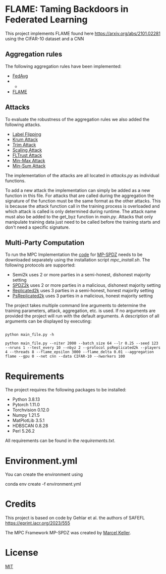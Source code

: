 # FLAME: Taming Backdoors in Federated Learning
This project implements FLAME found here https://arxiv.org/abs/2101.02281 using the CIFAR-10 dataset and a CNN

## Aggregation rules
The following aggregation rules have been implemented:

- [FedAvg](https://arxiv.org/abs/1602.05629)
- - 
- [FLAME](https://arxiv.org/abs/2101.02281)



## Attacks
To evaluate the robustness of the aggregation rules we also added the following attacks.

- [Label Flipping](https://proceedings.mlr.press/v20/biggio11.html)
- [Krum Attack](https://arxiv.org/abs/1911.11815)
- [Trim Attack](https://arxiv.org/abs/1911.11815)
- [Scaling Attack](https://arxiv.org/abs/2012.13995)
- [FLTrust Attack](https://arxiv.org/abs/2012.13995)
- [Min-Max Attack](https://par.nsf.gov/servlets/purl/10286354)
- [Min-Sum Attack](https://par.nsf.gov/servlets/purl/10286354)

The implementation of the attacks are all located in _attacks.py_ as individual functions.

To add a new attack the implementation can simply be added as a new function in this file. For attacks that are called during the aggregation the signature of the function 
must be the same format as the other attacks. This is because the attack function call in the training process is overloaded 
and which attack is called is only determined during runtime. 
The attack name must also be added to the get_byz function in _main.py_.
Attacks that only manipulate training data just need to be called before the training starts and don't need a specific signature.


## Multi-Party Computation
To run the MPC Implementation the [code](https://github.com/data61/MP-SPDZ) for [MP-SPDZ](https://eprint.iacr.org/2020/521) needs to be downloaded separately using the installation script _mpc_install.sh_.
The following protocols are supported:
- Semi2k uses 2 or more parties in a semi-honest, dishonest majority setting
- [SPDZ2k](https://eprint.iacr.org/2018/482) uses 2 or more parties in a malicious, dishonest majority setting
- [Replicated2k](https://eprint.iacr.org/2016/768.pdf) uses 3 parties in a semi-honest, honest majority setting
- [PsReplicated2k](https://eprint.iacr.org/2019/164.pdf) uses 3 parties in a malicious, honest majority setting


The project takes multiple command line arguments to determine the training parameters, attack, aggregation, etc. is used.
If no arguments are provided the project will run with the default arguments.
A description of all arguments can be displayed by executing:

```shell

python main_file.py -h

python main_file.py --niter 2000 --batch_size 64 --lr 0.25 --seed 123 --nruns 1 --test_every 10 --nbyz 2 --protocol psReplicated2k --players 4 --threads 8 --flame_epsilon 3000 --flame_delta 0.01 --aggregation flame --gpu 0 --net cnn --data CIFAR-10 --nworkers 100

```
# Requirements
The project requires the following packages to be installed:

- Python 3.8.13 
- Pytorch 1.11.0
- Torchvision 0.12.0
- Numpy 1.21.5
- MatPlotLib 3.5.1
- HDBSCAN 0.8.28
- Perl 5.26.2

All requirements can be found in the  _requirements.txt_.

# Environment.yml
You can create the environment using 

conda env create -f environment.yml

# Credits

This project is based on code by Gehlar et al. the authors of SAFEFL https://eprint.iacr.org/2023/555

The MPC Framework MP-SPDZ was created by [Marcel Keller](https://github.com/data61/MP-SPDZ).

# License
[MIT](https://choosealicense.com/licenses/mit/)
